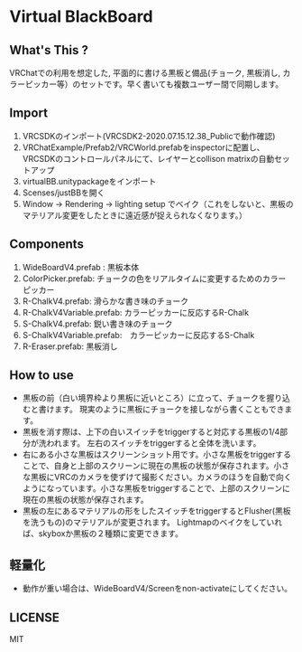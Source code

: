 # Virtual BlackBoard

## What's This ? 
VRChatでの利用を想定した, 平面的に書ける黒板と備品(チョーク, 黒板消し, カラーピッカー等）のセットです。早く書いても複数ユーザー間で同期します。

## Import 
1. VRCSDKのインポート(VRCSDK2-2020.07.15.12.38_Publicで動作確認)
2. VRChatExample/Prefab2/VRCWorld.prefabをinspectorに配置し、VRCSDKのコントロールパネルにて、レイヤーとcollison matrixの自動セットアップ
3. virtualBB.unitypackageをインポート
4. Scenses/justBBを開く
5. Window -> Rendering -> lighting setup でベイク（これをしないと、黒板のマテリアル変更をしたときに遠近感が捉えられなくなります。）

## Components
1. WideBoardV4.prefab : 黒板本体
2. ColorPicker.prefab: チョークの色をリアルタイムに変更するためのカラーピッカー
3. R-ChalkV4.prefab: 滑らかな書き味のチョーク 
4. R-ChalkV4Variable.prefab: カラーピッカーに反応するR-Chalk
5. S-ChalkV4.prefab: 鋭い書き味のチョーク 
6. S-ChalkV4Variable.prefab:　カラーピッカーに反応するS-Chalk
7. R-Eraser.prefab: 黒板消し


## How to use
- 黒板の前（白い境界枠より黒板に近いところ）に立って、チョークを握り込むと書けます。
現実のように黒板にチョークを接しながら書くこともできます。
- 黒板を消す際は、上下の白いスイッチをtriggerすると対応する黒板の1/4部分が洗われます。 左右のスイッチをtriggerすると全体を洗います。
- 右にある小さな黒板はスクリーンショット用です。小さな黒板をtriggerすることで、自身と上部のスクリーンに現在の黒板の状態が保存されます。小さな黒板にVRCのカメラを使ずけて撮影ください。カメラのほうを自動で向くようになっています。小さな黒板をtriggerすることで、上部のスクリーンに現在の黒板の状態が保存されます。
- 黒板の左にあるマテリアルの形をしたスイッチをtriggerするとFlusher(黒板を洗うもの)のマテリアルが変更されます。 Lightmapのベイクをしていれば、skyboxか黒板の２種類に変更できます。

## 軽量化
- 動作が重い場合は、WideBoardV4/Screenをnon-activateにしてください。


## LICENSE
MIT
